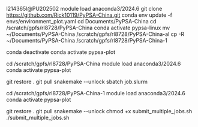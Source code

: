 l214365l@PU202502
module load anaconda3/2024.6
git clone https://github.com/Rick10119/PyPSA-China.git
conda env update -f envs/environment_plot.yaml
cd Documents/PyPSA-China
cd /scratch/gpfs/rl8728/PyPSA-China
conda activate pypsa-linux
mv ~/Documents/PyPSA-China /scratch/gpfs/rl8728/PyPSA-China-al
cp -R ~/Documents/PyPSA-China /scratch/gpfs/rl8728/PyPSA-China-1

conda deactivate
conda activate pypsa-plot

cd /scratch/gpfs/rl8728/PyPSA-China
module load anaconda3/2024.6
conda activate pypsa-plot

git restore .
git pull
snakemake --unlock
sbatch job.slurm

cd /scratch/gpfs/rl8728/PyPSA-China-1
module load anaconda3/2024.6
conda activate pypsa-plot

git restore .
git pull
snakemake --unlock
chmod +x submit_multiple_jobs.sh 
./submit_multiple_jobs.sh
